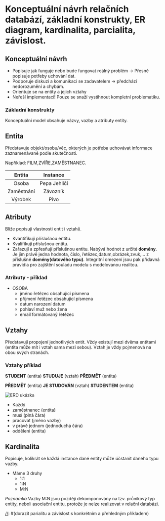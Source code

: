 # Konceptuální návrh relačních databází, základní konstrukty, ER diagram, kardinalita, parcialita, závislost.

## Konceptuální návrh
* Popisuje jak funguje nebo bude fungovat reálný problém -> Přesně popisuje potřeby uchování dat.
* Podporuje diskuzi a komunikaci se zadavatelem -> předchází nedorozumění a chybám.
* Orientuje se na entity a jejich vztahy
* Neřeší implementaci! Pouze se snaží vystihnout kompletní problematiku.

### Základní konstrukty
Konceptuální model obsahuje názvy, vazby a atributy entity.

## Entita
Představuje objekt/osobu/věc, okterých je potřeba uchovávat informace zaznamenávané podle skutečnosti.

Například: FILM,ZVÍŘE,ZAMĚSTNANEC.

|   Entita   	|   Instance   	|
|:----------:	|:------------:	|
|    Osoba   	| Pepa Jehličí 	|
| Zaměstnání 	|   Závozník   	|
|   Výrobek  	|     Pivo     	|

## Atributy
Blíže popisují vlastnosti entit i vztahů.
* Kvantifikují příslušnou entitu.
* Kvalifikují příslušnou entitu.
* Zařazují a zpřesňují příslušnou entitu.
Nabývá hodnot z určité **domény**. Je jím právě jedna hodnota, číslo, řetězec,datum,obrázek,zvuk,... z příslušné **domény(datového typu)**.
Integritní omezení jsou pak přídavná pravidla pro zajištění souladu modelu s modelovanou realitou.

### Atributy - příklad
* OSOBA
  * jméno             řetězec obsahující písmena
  * příjmení          řetězec obsahující písmena
  * datum narození    datum
  * pohlaví           muž nebo žena
  * email             formátovaný řetězec

## Vztahy
Představují propojení jednotlivých entit. Vždy existují mezi dvěma entitami (entita může mít i vztah sama mezi sebou). Vztah je vždy pojmenová na obou svých stranách.

### Vztahy příklad
**STUDENT** (entita) **STUDUJE** (vztah) **PŘEDMĚT** (entita)

**PŘEDMĚT** (entita) **JE STUDOVÁN** (vztah) **STUDENTEM** (entita)

[//]: # (koment?)
[//]: # (příklad ER diagramu)
![ERD ukázka](https://github.com/HoundMarty/SZZ_2020-21/blob/master/Datab%C3%A1zov%C3%A9%20syst%C3%A9my/imgs/ERD%20uk%C3%A1zka.PNG "ERD ukázka")

* Každý
* zaměstnanec (entita)
* musí (plná čára)
* pracovat (jméno vazby)
* v právě jednom (jednoduchá čára)
* oddělení (entita)

## Kardinalita
Popisuje, kolikrát se každá instance dané entity může účstanit daného typu vazby.
* Máme 3 druhy
  * 1:1
  * 1:N
  * M:N

*Poznámka* Vazby M:N jsou později dekomponovány na tzv. průnikový typ entity, neboli asociační entitu, protože je nelze realizovat v relační databázi.
 
 [//]: #(dorazit parialitu a závislost s konkrétním a přehledným příkladem)
